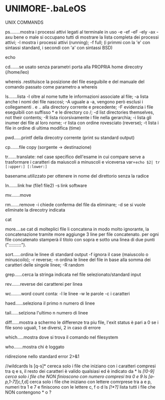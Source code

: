 # UNIMORE-.baLeOS

 UNIX COMMANDS
 
 ps........mostra i processi attivi legati al terminale in uso
           -e -ef -eF -ely -ax -axu bene o male si occupano tutti di mostrare la lista completa dei processi attivi;
	   -l mostra i processi attivi (running);
	   -f full;
           (i primmi con la 'e' con sintassi standard, i secondi con 'a' con sintassi BSD)
 
 echo
 
 cd.......se usato senza parametri porta alla PROPRIA home direcotry (/home/leo)
 
 whereis .restituisce la posizione del file eseguibile e del manuale del comando passato come parametro a whereis 
 
 ls.......lista
 	        -l oltre al nome tutte le informazioni associate al file;
 	        -a lista anche i nomi dei file nascosi;
 	       	-A uguale a -a, vengono però esclusi i collegamenti . e .. alla directory corrente e precedente;
 	     	-F evidenzia i file eseguibili con suffisso * e le directory co /;
 	     	-d list directories themselves, not their contents;
 	     	-R lista ricorsivamente i file nella gerarchia;
 	     	-i lista gli inumer dei file al loro nome;
 	     	-r lista con ordine rovesciato (reverse);
 	     	-t lista i file in ordine di ultima modifica (time)

 pwd......printf della direcotry corrente (print su standard output)
 
 cp.......file copy (sorgente -> destinazione)

 tr.......translate: nel case specifico dell'esame in cui compare serve a trasformare i caratteri da maiuscoli a minuscoli e viceversa 
          var=`echo $2| tr [:upper:] [:lower:]`

 basename.utilizzato per ottenere in nome del direttorio senza la radice

 ln.......link hw (file1 file2)
          -s link software

 mv.......move

 rm.......remove
          -i chiede conferma del file da eliminare;
          -d se si vuole eliminate la direcotry indicata

 cat

 more....se cat di molteplici file li concatena in modo molto ignorante, la concatenazione tramite more aggiunge 3 line per file concatenato.
         per ogni file concatenato stamperà il titolo con sopra e sotto una linea di due punti ("::::::::::").
	 
 sort......ordina le linee di standard output
           -f ignora il case (maiuscolo o minuscoilo);
           -r reverse;
           -n ordina le linee del file in base alla somma dei caratteri delle singole linee;
           -R random

 grep......cerca la stringa indicata nel file selezionato/standard input

 rev.......reverse dei caratterei per linea

 wc........word count conta:
	          -l le linee
           -w le parole
           -c i caratteri

 haed......seleziona il primo n numero di linee

 tail......selziona l'ultimo n numero di linee

 diff......mostra a schermo le differenze tra piu file, l'exit status è pari a 0 se i file sono uguali, 1 se diversi, 2 in caso di errore
 
 which.....mostra dove si trova il comando nel filesystem
 
 who.......mostra chi è loggato

 ridirezione nello standard error 2>&1

//wildcards
 ls [q-s]*	cereca solo i file che iniziano con i caratteri compresi tra q e s, il resto dei caratteri è valido qualsiasi ed è indicato da *
 ls *[!0-9]  cerca solo i file che NON finioscono con numero compresi tra 0 e 9
 ls [a-p,1-7]*[c,f,d]
 		cerca solo i file che iniziano con lettere comrprese tra a e p, numeri tra 1 e 7
 		e finiscono con le lettere c, f o d
 ls *[!\*\?]* lista tutti i file che NON contengono * o ?
